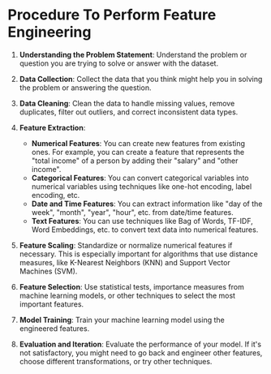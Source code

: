 # Procedure To Perform Feature Engineering
1. **Understanding the Problem Statement**: Understand the problem or question you are trying to solve or answer with the dataset.

2. **Data Collection**: Collect the data that you think might help you in solving the problem or answering the question.

3. **Data Cleaning**: Clean the data to handle missing values, remove duplicates, filter out outliers, and correct inconsistent data types.

4. **Feature Extraction**:
    - **Numerical Features**: You can create new features from existing ones. For example, you can create a feature that represents the "total income" of a person by adding their "salary" and "other income".
    - **Categorical Features**: You can convert categorical variables into numerical variables using techniques like one-hot encoding, label encoding, etc.
    - **Date and Time Features**: You can extract information like "day of the week", "month", "year", "hour", etc. from date/time features.
    - **Text Features**: You can use techniques like Bag of Words, TF-IDF, Word Embeddings, etc. to convert text data into numerical features.

5. **Feature Scaling**: Standardize or normalize numerical features if necessary. This is especially important for algorithms that use distance measures, like K-Nearest Neighbors (KNN) and Support Vector Machines (SVM).

6. **Feature Selection**: Use statistical tests, importance measures from machine learning models, or other techniques to select the most important features.

7. **Model Training**: Train your machine learning model using the engineered features.

8. **Evaluation and Iteration**: Evaluate the performance of your model. If it's not satisfactory, you might need to go back and engineer other features, choose different transformations, or try other techniques.

